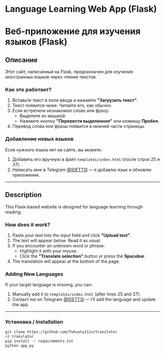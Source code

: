 # Language Learning Web App (Flask)  
# Веб-приложение для изучения языков (Flask)  

## Описание  
Этот сайт, написанный на Flask, предназначен для изучения иностранных языков через чтение текстов.  

### Как это работает?  
1. Вставьте текст в поле ввода и нажмите **"Загрузить текст"**.  
2. Текст появится ниже. Читайте его, как обычно.  
3. Если встретили незнакомое слово или фразу:  
   - Выделите их мышкой.  
   - Нажмите кнопку **"Перевести выделенное"** или клавишу **Пробел**.  
4. Перевод слова или фразы появится в нижней части страницы.  

### Добавление новых языков  
Если нужного языка нет на сайте, вы можете:  
1. Добавить его вручную в файл `templates/index.html` (после строк 25 и 37).  
2. Написать мне в Telegram [@IDETTSI](https://t.me/IDETTSI) — я добавлю язык и обновлю приложение.  

---  

## Description  
This Flask-based website is designed for language learning through reading.  

### How does it work?  
1. Paste your text into the input field and click **"Upload text"**.  
2. The text will appear below. Read it as usual.  
3. If you encounter an unknown word or phrase:  
   - Highlight it with your mouse.  
   - Click the **"Translate selection"** button or press the **Spacebar**.  
4. The translation will appear at the bottom of the page.  

### Adding New Languages  
If your target language is missing, you can:  
1. Manually add it to `templates/index.html` (after lines 25 and 37).  
2. Contact me on Telegram [@IDETTSI](https://t.me/IDETTSI) — I’ll add the language and update the app.  

---  

### Установка / Installation  
```bash
git clone https://github.com/Tuhvatu11in/translator
cd translator
pip install -r requirements.txt
python app.py
```  
